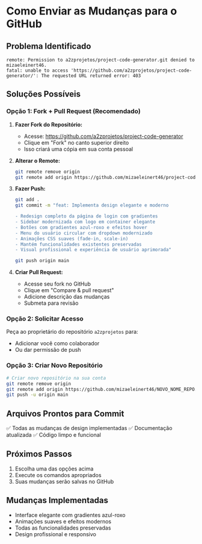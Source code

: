 # Como Enviar as Mudanças para o GitHub

## Problema Identificado
```
remote: Permission to a2zprojetos/project-code-generator.git denied to mizaeleinert46.
fatal: unable to access 'https://github.com/a2zprojetos/project-code-generator/': The requested URL returned error: 403
```

## Soluções Possíveis

### Opção 1: Fork + Pull Request (Recomendado)
1. **Fazer Fork do Repositório:**
   - Acesse: https://github.com/a2zprojetos/project-code-generator
   - Clique em "Fork" no canto superior direito
   - Isso criará uma cópia em sua conta pessoal

2. **Alterar o Remote:**
   ```bash
   git remote remove origin
   git remote add origin https://github.com/mizaeleinert46/project-code-generator.git
   ```

3. **Fazer Push:**
   ```bash
   git add .
   git commit -m "feat: Implementa design elegante e moderno

   - Redesign completo da página de login com gradientes
   - Sidebar modernizada com logo em container elegante  
   - Botões com gradientes azul-roxo e efeitos hover
   - Menu do usuário circular com dropdown modernizado
   - Animações CSS suaves (fade-in, scale-in)
   - Mantém funcionalidades existentes preservadas
   - Visual profissional e experiência de usuário aprimorada"
   
   git push origin main
   ```

4. **Criar Pull Request:**
   - Acesse seu fork no GitHub
   - Clique em "Compare & pull request"
   - Adicione descrição das mudanças
   - Submeta para revisão

### Opção 2: Solicitar Acesso
Peça ao proprietário do repositório `a2zprojetos` para:
- Adicionar você como colaborador
- Ou dar permissão de push

### Opção 3: Criar Novo Repositório
```bash
# Criar novo repositório na sua conta
git remote remove origin
git remote add origin https://github.com/mizaeleinert46/NOVO_NOME_REPO.git
git push -u origin main
```

## Arquivos Prontos para Commit
✅ Todas as mudanças de design implementadas
✅ Documentação atualizada
✅ Código limpo e funcional

## Próximos Passos
1. Escolha uma das opções acima
2. Execute os comandos apropriados
3. Suas mudanças serão salvas no GitHub

## Mudanças Implementadas
- Interface elegante com gradientes azul-roxo
- Animações suaves e efeitos modernos
- Todas as funcionalidades preservadas
- Design profissional e responsivo